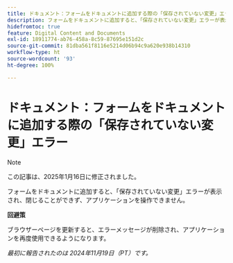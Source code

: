 ```yaml
---
title: ドキュメント：フォームをドキュメントに追加する際の「保存されていない変更」エラー
description: フォームをドキュメントに追加すると、「保存されていない変更」エラーが表示され、閉じることができず、アプリケーションを操作できません。
hidefromtoc: true
feature: Digital Content and Documents
exl-id: 18911774-ab76-458a-8c59-87695e151d2c
source-git-commit: 81dba561f8116e5214d06b94c9a620e938b14310
workflow-type: ht
source-wordcount: '93'
ht-degree: 100%

---
```


# ドキュメント：フォームをドキュメントに追加する際の「保存されていない変更」エラー

>[!NOTE]
>
>この記事は、2025年1月16日に修正されました。

フォームをドキュメントに追加すると、「保存されていない変更」エラーが表示され、閉じることができず、アプリケーションを操作できません。

**回避策**

ブラウザーページを更新すると、エラーメッセージが削除され、アプリケーションを再度使用できるようになります。

_最初に報告されたのは 2024年11月19日（PT）です。_
